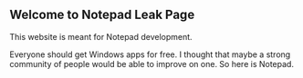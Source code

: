 ## Welcome to Notepad Leak Page

This website is meant for Notepad development.

Everyone should get Windows apps for free. I thought that maybe a strong community of people would be able to improve on one. So here is Notepad.
